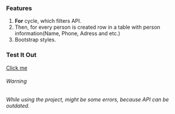 ### Features
1. **For** cycle, which filters API.
2. Then, for every person is created row in a table with person information(Name, Phone, Adress and etc.)
3. Bootstrap styles.


### Test It Out
[Click me](danbilous1.github.io/API-Random-People-List/)


###### Warning

*While using the project, might be some errors, because API can be outdated.*
